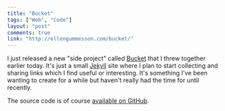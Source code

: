 ```yaml
---
title: "Bucket"
tags: ["Web", "Code"]
layout: "post"
comments: true
link: "http://ellengummesson.com/bucket/"
---
```


I just released a new "side project" called [Bucket](http://ellengummesson.com/bucket/) that I threw together earlier today. It's just a small [Jekyll](http://www.jekyllrb.com/) site where I plan to start collecting and sharing links which I find useful or interesting. It's something I've been wanting to create for a while but haven't really had the time for until recently.

The source code is of course [available on GitHub](https://github.com/gummesson/bucket).
